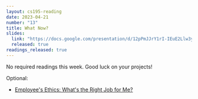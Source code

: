 ```yaml
---
layout: cs195-reading
date: 2023-04-21
number: "13"
title: What Now?
slides:
  link: "https://docs.google.com/presentation/d/12pPmJJrY1rI-IEuE2Llw3y5eccBEc5s0yG1QRXXyJnA/edit#slide=id.p"
  released: true
readings_released: true
---
```


No required readings this week. Good luck on your projects!

Optional:

- [Employee's Ethics: What's the Right Job for Me?](https://saylordotorg.github.io/text_the-business-ethics-workshop/s09-employee-s-ethics-what-s-the-r.html)
